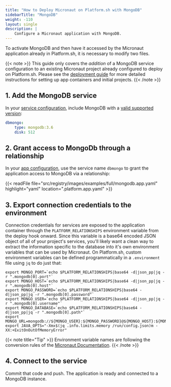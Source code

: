 ```yaml
---
title: "How to Deploy Micronaut on Platform.sh with MongoDB"
sidebarTitle: "MongoDB"
weight: -110
layout: single
description: |
    Configure a Micronaut application with MongoDB.
---
```


To activate MongoDB and then have it accessed by the Micronaut application already in Platform.sh, it is necessary to modify two files. 

{{< note >}}
This guide only covers the *addition* of a MongoDB service configuration to an existing Micronaut project already configured to deploy on Platform.sh. Please see the [deployment guide](/guides/micronaut/deploy/_index.md) for more detailed instructions for setting up app containers and initial projects. 
{{< /note >}}

## 1. Add the MongoDB service

In your [service configuration](../../add-services/_index.md), include MongoDB with a [valid supported version](../../add-services/mongodb.md):

```yaml
dbmongo:
    type: mongodb:3.6
    disk: 512
```

## 2. Grant access to MongoDb through a relationship

In your [app configuration](../../create-apps/app-reference.md), use the service name `dbmongo` to grant the application access to MongoDB via a relationship:

{{< readFile file="src/registry/images/examples/full/mongodb.app.yaml" highlight="yaml" location=".platform.app.yaml" >}}

## 3. Export connection credentials to the environment

Connection credentials for services are exposed to the application container through the `PLATFORM_RELATIONSHIPS` environment variable from the deploy hook onward. Since this variable is a base64 encoded JSON object of all of your project's services, you'll likely want a clean way to extract the information specific to the database into it's own environment variables that can be used by Micronaut. On Platform.sh, custom environment variables can be defined programmatically in a `.environment` file using `jq` to do just that:

```text
export MONGO_PORT=`echo $PLATFORM_RELATIONSHIPS|base64 -d|json_pp|jq -r ".mongodb[0].port"`
export MONGO_HOST=`echo $PLATFORM_RELATIONSHIPS|base64 -d|json_pp|jq -r ".mongodb[0].host"`
export MONGO_PASSWORD=`echo $PLATFORM_RELATIONSHIPS|base64 -d|json_pp|jq -r ".mongodb[0].password"`
export MONGO_USER=`echo $PLATFORM_RELATIONSHIPS|base64 -d|json_pp|jq -r ".mongodb[0].username"`
export MONGO_DATABASE=`echo $PLATFORM_RELATIONSHIPS|base64 -d|json_pp|jq -r ".mongodb[0].path"`
export MONGO_URL=mongodb://${MONGO_USER}:${MONGO_PASSWORD}@${MONGO_HOST}:${MONGO_PORT}/${MONGO_DATABASE}
export JAVA_OPTS="-Xmx$(jq .info.limits.memory /run/config.json)m -XX:+ExitOnOutOfMemoryError"
```

{{< note title="Tip" >}}
Environment variable names are following the conversion rules of the [Micronaut Documentation](https://docs.micronaut.io/latest/guide/index.html).
{{< /note >}}

## 4. Connect to the service

Commit that code and push. The application is ready and connected to a MongoDB instance.
